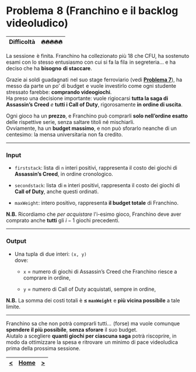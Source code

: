 # Problema⁡⁠ ‍⁢ 8 (**Franchino e il backlog videoludico**)

| **Difficoltà** | 🔥🔥🔥🔥🔥 |
|:--------------:|:--:|

La sessione⁡⁠ ‍⁡ è finita. Franchino ha collezionato più 18 che CFU, ha sostenuto esami con lo stesso entusiasmo con cui si fa la fila⁡⁠ ‍⁢ in segreteria… e ha deciso che ha **bisogno⁡⁠ ‍⁡ di staccare**.

Grazie ai soldi guadagnati⁡⁠ ‍⁡ nel suo stage ferroviario (vedi [**Problema 7**](../07/README.md)), ha messo da parte un po’ di budget⁡⁠ ‍⁡ e vuole investirlo come ogni studente stressato farebbe: **comprando videogiochi**.  
Ha preso una decisione importante: vuole rigiocarsi **tutta la saga di Assassin’s Creed** _e_ **tutti i Call of Duty**, rigorosamente **in ordine di uscita**.

Ogni gioco ha un **prezzo**, e Franchino può comprarli **solo nell’ordine esatto** delle rispettive serie, senza saltare titoli né mischiarli.  
Ovviamente, ha un **budget massimo**,‌⁠‍‬ e non può sforarlo neanche di un centesimo: la mensa universitaria non fa credito.

---

### **Input**

- `firststack`: lista⁡⁠ ‍⁢ di `n` interi positivi, rappresenta il costo dei giochi di **Assassin’s Creed**, in ordine cronologico.
    
- `secondstack`: lista⁡⁠ ‍⁡ di `m` interi positivi, rappresenta il costo dei giochi di **Call of Duty**, anche questi ordinati.
    
- `maxWeight`: intero positivo, rappresenta **il budget totale** di Franchino.
    

**N.B.** Ricordiamo che _per acquistare_ l'i-esimo gioco, Franchino deve aver comprato anche **tutti** gli $i-1$ giochi precedenti.

---

### **Output**

- Una tupla⁡⁠ ‍⁢ di due interi: `(x, y)`  
    dove:
    
    - `x` = numero di giochi di Assassin’s Creed che Franchino riesce a comprare in ordine,
        
    - `y` = numero di Call of Duty acquistati, sempre in ordine,
        

**N.B.** La somma dei costi totali è **$\le$ `maxWeight`** e **più vicina possibile** a tale limite.

---

Franchino sa che non potrà comprarli tutti… ⁡⁠ ‍⁢(forse) ma vuole comunque **spendere il più possibile**, **senza sforare** il suo budget.  
Aiutalo a scegliere **quanti giochi per ciascuna saga** potrà riscoprire, in modo da ottimizzare la spesa e ritrovare⁡⁠ ‍⁢ un minimo di pace videoludica prima della prossima sessione.

| [**<**](../07/README.md) | [**Home**](../../README.md) | [**>**](../09/README.md) |
| :----------------------: | :-------------------------: | :----------------------: |
